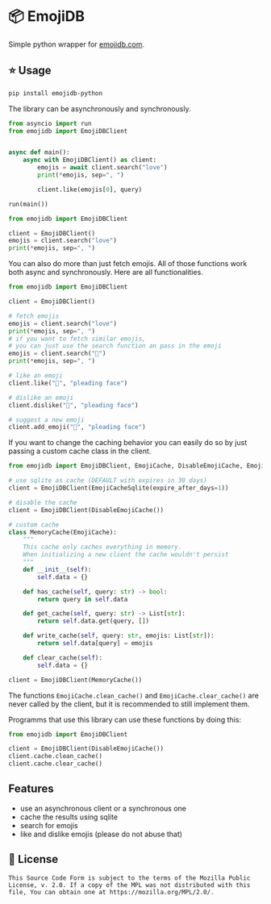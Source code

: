 # 📦 EmojiDB

Simple python wrapper for [emojidb.com](https://emojidb.org/).

## ⭐️ Usage

```bash
pip install emojidb-python
```

The library can be asynchronously and synchronously.

```python
from asyncio import run
from emojidb import EmojiDBClient


async def main():
    async with EmojiDBClient() as client:
        emojis = await client.search("love")
        print(*emojis, sep=", ")

        client.like(emojis[0], query)

run(main())
```

```python
from emojidb import EmojiDBClient

client = EmojiDBClient()
emojis = client.search("love")
print(*emojis, sep=", ")
```

You can also do more than just fetch emojis. All of those functions work both async and synchronously. Here are all functionalities.

```python
from emojidb import EmojiDBClient

client = EmojiDBClient()

# fetch emojis
emojis = client.search("love")
print(*emojis, sep=", ")
# if you want to fetch similar emojis,
# you can just use the search function an pass in the emoji
emojis = client.search("🥺")
print(*emojis, sep=", ")

# like an emoji
client.like("🥺", "pleading face")

# dislike an emoji
client.dislike("🥺", "pleading face")

# suggest a new emoji
client.add_emoji("🥺", "pleading face")
```

If you want to change the caching behavior you can easily do so by just passing a custom cache class in the client.

```python
from emojidb import EmojiDBClient, EmojiCache, DisableEmojiCache, EmojiCacheSqlite

# use sqlite as cache (DEFAULT with expires in 30 days)
client = EmojiDBClient(EmojiCacheSqlite(expire_after_days=1))

# disable the cache
client = EmojiDBClient(DisableEmojiCache())

# custom cache
class MemoryCache(EmojiCache):
    """
    This cache only caches everything in memory.
    When initializing a new client the cache wouldn't persist
    """
    def __init__(self):
        self.data = {}

    def has_cache(self, query: str) -> bool:
        return query in self.data

    def get_cache(self, query: str) -> List[str]:
        return self.data.get(query, [])

    def write_cache(self, query: str, emojis: List[str]):
        return self.data[query] = emojis

    def clear_cache(self):
        self.data = {}

client = EmojiDBClient(MemoryCache())
```

The functions `EmojiCache.clean_cache()` and `EmojiCache.clear_cache()` are never called by the client, but it is recommended to still implement them.

Programms that use this library can use these functions by doing this:

```python
from emojidb import EmojiDBClient

client = EmojiDBClient(DisableEmojiCache())
client.cache.clean_cache()
client.cache.clear_cache()
```

## Features

- use an asynchronous client or a synchronous one
- cache the results using sqlite
- search for emojis
- like and dislike emojis (please do not abuse that)

## 🪪 License

```
This Source Code Form is subject to the terms of the Mozilla Public
License, v. 2.0. If a copy of the MPL was not distributed with this
file, You can obtain one at https://mozilla.org/MPL/2.0/.
```
